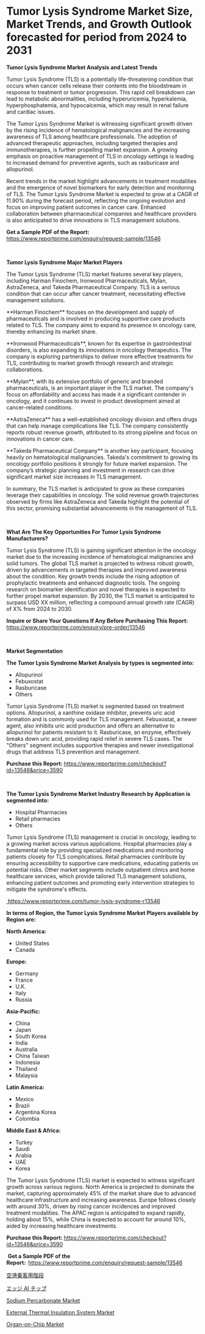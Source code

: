 <p><h1>Tumor Lysis Syndrome Market Size, Market Trends, and Growth Outlook forecasted for period from 2024 to 2031</h1></p><p><strong>Tumor Lysis Syndrome Market Analysis and Latest Trends</strong></p>
<p><p>Tumor Lysis Syndrome (TLS) is a potentially life-threatening condition that occurs when cancer cells release their contents into the bloodstream in response to treatment or tumor progression. This rapid cell breakdown can lead to metabolic abnormalities, including hyperuricemia, hyperkalemia, hyperphosphatemia, and hypocalcemia, which may result in renal failure and cardiac issues. </p><p>The Tumor Lysis Syndrome Market is witnessing significant growth driven by the rising incidence of hematological malignancies and the increasing awareness of TLS among healthcare professionals. The adoption of advanced therapeutic approaches, including targeted therapies and immunotherapies, is further propelling market expansion. A growing emphasis on proactive management of TLS in oncology settings is leading to increased demand for preventive agents, such as rasburicase and allopurinol.</p><p>Recent trends in the market highlight advancements in treatment modalities and the emergence of novel biomarkers for early detection and monitoring of TLS. The Tumor Lysis Syndrome Market is expected to grow at a CAGR of 11.90% during the forecast period, reflecting the ongoing evolution and focus on improving patient outcomes in cancer care. Enhanced collaboration between pharmaceutical companies and healthcare providers is also anticipated to drive innovations in TLS management solutions.</p></p>
<p><strong>Get a Sample PDF of the Report:&nbsp;</strong> <a href="https://www.reportprime.com/enquiry/request-sample/13546">https://www.reportprime.com/enquiry/request-sample/13546</a></p>
<p>&nbsp;</p>
<p><strong>Tumor Lysis Syndrome Major Market Players</strong></p>
<p><p>The Tumor Lysis Syndrome (TLS) market features several key players, including Harman Finochem, Ironwood Pharmaceuticals, Mylan, AstraZeneca, and Takeda Pharmaceutical Company. TLS is a serious condition that can occur after cancer treatment, necessitating effective management solutions.</p><p>**Harman Finochem** focuses on the development and supply of pharmaceuticals and is involved in producing supportive care products related to TLS. The company aims to expand its presence in oncology care, thereby enhancing its market share.</p><p>**Ironwood Pharmaceuticals**, known for its expertise in gastrointestinal disorders, is also expanding its innovations in oncology therapeutics. The company is exploring partnerships to deliver more effective treatments for TLS, contributing to market growth through research and strategic collaborations.</p><p>**Mylan**, with its extensive portfolio of generic and branded pharmaceuticals, is an important player in the TLS market. The company's focus on affordability and access has made it a significant contender in oncology, and it continues to invest in product development aimed at cancer-related conditions.</p><p>**AstraZeneca** has a well-established oncology division and offers drugs that can help manage complications like TLS. The company consistently reports robust revenue growth, attributed to its strong pipeline and focus on innovations in cancer care.</p><p>**Takeda Pharmaceutical Company** is another key participant, focusing heavily on hematological malignancies. Takeda's commitment to growing its oncology portfolio positions it strongly for future market expansion. The company’s strategic planning and investment in research can drive significant market size increases in TLS management.</p><p>In summary, the TLS market is anticipated to grow as these companies leverage their capabilities in oncology. The solid revenue growth trajectories observed by firms like AstraZeneca and Takeda highlight the potential of this sector, promising substantial advancements in the management of TLS.</p></p>
<p>&nbsp;</p>
<p><strong>What Are The Key Opportunities For Tumor Lysis Syndrome Manufacturers?</strong></p>
<p><p>Tumor Lysis Syndrome (TLS) is gaining significant attention in the oncology market due to the increasing incidence of hematological malignancies and solid tumors. The global TLS market is projected to witness robust growth, driven by advancements in targeted therapies and improved awareness about the condition. Key growth trends include the rising adoption of prophylactic treatments and enhanced diagnostic tools. The ongoing research on biomarker identification and novel therapies is expected to further propel market expansion. By 2030, the TLS market is anticipated to surpass USD XX million, reflecting a compound annual growth rate (CAGR) of X% from 2024 to 2030.</p></p>
<p><strong>Inquire or Share Your Questions If Any Before Purchasing This Report:</strong> <a href="https://www.reportprime.com/enquiry/pre-order/13546">https://www.reportprime.com/enquiry/pre-order/13546</a></p>
<p>&nbsp;</p>
<p><strong>Market Segmentation</strong></p>
<p><strong>The Tumor Lysis Syndrome Market Analysis by types is segmented into:</strong></p>
<p><ul><li>Allopurinol</li><li>Febuxostat</li><li>Rasburicase</li><li>Others</li></ul></p>
<p><p>Tumor Lysis Syndrome (TLS) market is segmented based on treatment options. Allopurinol, a xanthine oxidase inhibitor, prevents uric acid formation and is commonly used for TLS management. Febuxostat, a newer agent, also inhibits uric acid production and offers an alternative to allopurinol for patients resistant to it. Rasburicase, an enzyme, effectively breaks down uric acid, providing rapid relief in severe TLS cases. The "Others" segment includes supportive therapies and newer investigational drugs that address TLS prevention and management.</p></p>
<p><strong>Purchase this Report:&nbsp;</strong><a href="https://www.reportprime.com/checkout?id=13546&price=3590">https://www.reportprime.com/checkout?id=13546&price=3590</a></p>
<p>&nbsp;</p>
<p><strong>The Tumor Lysis Syndrome Market Industry Research by Application is segmented into:</strong></p>
<p><ul><li>Hospital Pharmacies</li><li>Retail pharmacies</li><li>Others</li></ul></p>
<p><p>Tumor Lysis Syndrome (TLS) management is crucial in oncology, leading to a growing market across various applications. Hospital pharmacies play a fundamental role by providing specialized medications and monitoring patients closely for TLS complications. Retail pharmacies contribute by ensuring accessibility to supportive care medications, educating patients on potential risks. Other market segments include outpatient clinics and home healthcare services, which provide tailored TLS management solutions, enhancing patient outcomes and promoting early intervention strategies to mitigate the syndrome's effects.</p></p>
<p><a href="https://www.reportprime.com/tumor-lysis-syndrome-r13546">&nbsp;https://www.reportprime.com/tumor-lysis-syndrome-r13546</a></p>
<p><strong>In terms of Region, the Tumor Lysis Syndrome Market Players available by Region are:</strong></p>
<p>
    <p> <strong> North America: </strong>
        <ul>
            <li>United States</li>
            <li>Canada</li>
        </ul>
        </p> 
    <p> <strong> Europe: </strong>
        <ul>
            <li>Germany</li>
            <li>France</li>
            <li>U.K.</li>
            <li>Italy</li>
            <li>Russia</li>
        </ul>
        </p> 
    <p> <strong> Asia-Pacific: </strong>
        <ul>
            <li>China</li>
            <li>Japan</li>
            <li>South Korea</li>
            <li>India</li>
            <li>Australia</li>
            <li>China Taiwan</li>
            <li>Indonesia</li>
            <li>Thailand</li>
            <li>Malaysia</li>
        </ul>
        </p> 
    <p> <strong> Latin America: </strong>
        <ul>
            <li>Mexico</li>
            <li>Brazil</li>
            <li>Argentina Korea</li>
            <li>Colombia</li>
        </ul>
        </p> 
    <p> <strong> Middle East & Africa: </strong>
        <ul>
            <li>Turkey</li>
            <li>Saudi</li>
            <li>Arabia</li>
            <li>UAE</li>
            <li>Korea</li>
        </ul>
    </p>
    </p>
<p><p>The Tumor Lysis Syndrome (TLS) market is expected to witness significant growth across various regions. North America is projected to dominate the market, capturing approximately 45% of the market share due to advanced healthcare infrastructure and increasing awareness. Europe follows closely with around 30%, driven by rising cancer incidences and improved treatment modalities. The APAC region is anticipated to expand rapidly, holding about 15%, while China is expected to account for around 10%, aided by increasing healthcare investments.</p></p>
<p><strong>Purchase this Report: </strong><a href="https://www.reportprime.com/checkout?id=13546&price=3590">https://www.reportprime.com/checkout?id=13546&price=3590</a></p>
<p>&nbsp;<strong>Get a Sample PDF of the Report:&nbsp;&nbsp;</strong><a href="https://www.reportprime.com/enquiry/request-sample/13546">https://www.reportprime.com/enquiry/request-sample/13546</a></p>
<p><strong></strong></p>
<p><p><a href="https://mercedesyzfi.medium.com/airports-passenger-stairs-market-%E3%81%AF-%E3%82%B3%E3%82%B9%E3%83%88%E7%AE%A1%E7%90%86%E3%81%A8%E5%8A%B9%E7%8E%87%E5%90%91%E4%B8%8A%E3%82%92%E5%84%AA%E5%85%88%E3%81%97%E3%81%BE%E3%81%99-%E3%81%95%E3%82%89%E3%81%AB-%E5%A0%B1%E5%91%8A%E6%9B%B8%E3%81%AF%E5%B8%82%E5%A0%B4%E3%81%AE%E9%9C%80%E8%A6%81%E9%9D%A2%E3%81%A8%E4%BE%9B%E7%B5%A6%E9%9D%A2%E3%81%AE%E4%B8%A1%E6%96%B9%E3%82%92%E3%82%AB%E3%83%90%E3%83%BC%E3%81%97%E3%81%A6%E3%81%84%E3%81%BE%E3%81%99-airports-0f41098c33ae">空港乗客用階段</a></p><p><a href="https://mercedesyzfi.medium.com/edge-ai-chips-market-%E3%81%AF-%E3%82%B3%E3%82%B9%E3%83%88%E7%AE%A1%E7%90%86%E3%81%A8%E5%8A%B9%E7%8E%87%E5%90%91%E4%B8%8A%E3%82%92%E5%84%AA%E5%85%88%E3%81%97%E3%81%BE%E3%81%99-%E3%81%95%E3%82%89%E3%81%AB-%E5%A0%B1%E5%91%8A%E6%9B%B8%E3%81%AF%E5%B8%82%E5%A0%B4%E3%81%AE%E9%9C%80%E8%A6%81%E9%9D%A2%E3%81%A8%E4%BE%9B%E7%B5%A6%E9%9D%A2%E3%81%AE%E4%B8%A1%E6%96%B9%E3%82%92%E3%82%AB%E3%83%90%E3%83%BC%E3%81%97%E3%81%A6%E3%81%84%E3%81%BE%E3%81%99-edge-ai-chips-%E5%B8%82%E5%A0%B4%E3%81%AF-2024-%E3%81%8B%E3%82%89-df941c6ac64c">エッジ AI チップ</a></p><p><a href="https://issuu.com/reportprime-2/docs/sodium-percarbonate-market-size-203_8f715f0bab3572">Sodium Percarbonate Market</a></p><p><a href="https://www.linkedin.com/pulse/external-thermal-insulation-system-market-share-size-clyse?trackingId=xSnjOUwpTUOxgJsYY9Dqcw%3D%3D">External Thermal Insulation System Market</a></p><p><a href="https://medium.com/@owen.mclean8956/the-global-organ-on-chip-market-is-expected-to-witness-a-compound-annual-growth-rate-cagr-of-6-9-39bbce0ac215">Organ-on-Chip Market</a></p></p>